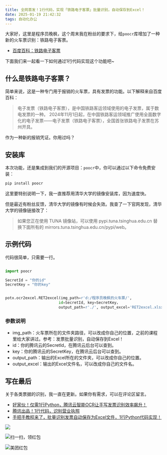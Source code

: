 ```yaml
---
title: 全网首发！1行代码，实现「铁路电子客票」批量识别，自动保存到Excel！
date: 2025-01-19 21:42:32
tags: 自动化办公
---
```


大家好，这里是程序员晚枫，这个周末我在粉丝的要求下，给``poocr``库增加了一种新的火车票识别：铁路电子客票。

- [百度百科：铁路电子客票](https://baike.baidu.com/item/%E7%94%B5%E5%AD%90%E5%8F%91%E7%A5%A8%EF%BC%88%E9%93%81%E8%B7%AF%E7%94%B5%E5%AD%90%E5%AE%A2%E7%A5%A8%EF%BC%89/65013126)

下面我们来一起看一下如何通过1行代码实现这个功能吧~

## 什么是铁路电子客票？

简单来说，这是一种专门用于报销的火车票，具有发票的功能。以下解释来自百度百科：

> 电子发票（铁路电子客票），是中国铁路客运领域使用的电子发票，属于数电发票的一种。
> 2024年11月1日起，在中国铁路客运领域推广使用全面数字化的电子发票——电子发票（铁路电子客票），全国首张铁路电子发票在苏州开具。


作为一种新的报销凭证。你用过吗？



## 安装库

本次功能，还是集成到我们的开源项目：``poocr``中，你可以通过以下命令免费安装：

```python
pip install poocr 

```


这里要特别说明一下，我一直推荐用清华大学的镜像安装库，因为速度快。

但是最近有粉丝反馈，清华大学的镜像有时候会失效。我查了一下官网发现，清华大学的镜像链接改了：

> 如果您正在使用 TUNA 镜像站，可以使用 pypi.tuna.tsinghua.edu.cn 替换下面所有的 mirrors.tuna.tsinghua.edu.cn/pypi/web。


## 示例代码

代码很简单，只需要一行。

```python

import poocr

SecretId = "你的id"
SecretKey = "你的key"


potx.ocr2excel.RET2excel(img_path=r'd:/程序员晚枫的火车票/', 
                        id=SecretId, key=SecretKey，
                        output_path=r'./', output_excel='RET2excel.xlsx')

```

### 参数说明

- img_path：火车票所在的文件夹路径，可以改成你自己的位置，之前的课程里给大家讲过。参考：发票批量识别，自动保存到Excel！
- id：你的腾讯云的SecretId，在腾讯云后台可以查到。
- key：你的腾讯云的SecretKey，在腾讯云后台可以查到。
- output_path：输出的Excel所在的文件夹，可以改成你自己的位置。
- output_excel：输出的Excel文件名，可以改成你自己的文件名。

## 写在最后

关于各类票据的识别，我一直在更新。如果你有需求，可以在评论区留言。


- [好家伙！仅需1行Python，腾讯云智能OCR让手写发票识别效率飙升！](https://cloud.tencent.com/developer/article/2479388)
- [腾讯出品！1行代码，识别营业执照](https://cloud.tencent.com/developer/article/2436227)
- [手把手教程来了，批量识别发票自动保存为Excel文件，1行Python代码实现！](https://cloud.tencent.com/developer/article/2424251)



![](https://cos.python-office.com/ads/gzh/sub-py.jpg)

![扫一扫，领红包](https://raw.gitcode.com/user-images/assets/5027920/84b09492-5f26-4c39-8e30-f056839d1993/6152d8017a3595256e51cbd9e08e148b.png '6152d8017a3595256e51cbd9e08e148b.png')
  
![美团红包](https://raw.gitcode.com/user-images/assets/5027920/84f473b9-6373-46f4-beea-b671bddc637c/6d283319df13b09a3f74a9f19bf18a97.jpg '6d283319df13b09a3f74a9f19bf18a97.jpg')







